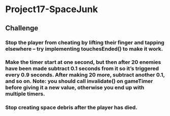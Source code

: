 # Project17-SpaceJunk

## Challenge 


### Stop the player from cheating by lifting their finger and tapping elsewhere – try implementing touchesEnded() to make it work.

### Make the timer start at one second, but then after 20 enemies have been made subtract 0.1 seconds from it so it’s triggered every 0.9 seconds. After making 20 more, subtract another 0.1, and so on. Note: you should call invalidate() on gameTimer before giving it a new value, otherwise you end up with multiple timers.

### Stop creating space debris after the player has died.

